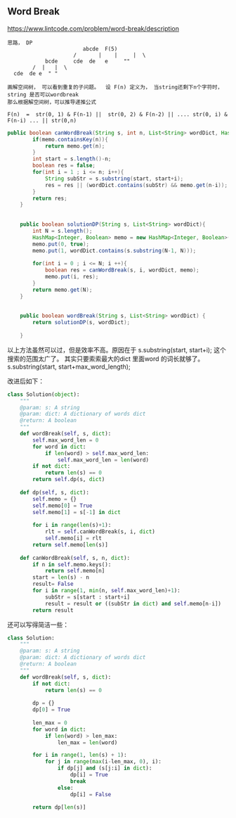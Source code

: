 ## Word Break 

<https://www.lintcode.com/problem/word-break/description>



    思路， DP
                            abcde  F(5)
                         /       |    |     |  \       
                bcde     cde  de   e     ""
            /  |   |  \
      cde  de e  " " 

    画解空间树， 可以看到重复的子问题。  设 F(n) 定义为， 当string还剩下n个字符时，string 是否可以wordbreak
    那么根据解空间树，可以推导递推公式   
    
    F(n)  =  str(0, 1) & F(n-1) ||  str(0, 2) & F(n-2) || .... str(0, i) & F(n-i) ... || str(0,n)  
    
```java
public boolean canWordBreak(String s, int n, List<String> wordDict, HashMap<Integer, Boolean> memo){
        if(memo.containsKey(n)){
            return memo.get(n);
        }
        int start = s.length()-n; 
        boolean res = false; 
        for(int i = 1 ; i <= n; i++){
            String subStr = s.substring(start, start+i); 
            res = res || (wordDict.contains(subStr) && memo.get(n-i));
        }
        return res; 
    }
    
    
    public boolean solutionDP(String s, List<String> wordDict){
        int N = s.length(); 
        HashMap<Integer, Boolean> memo = new HashMap<Integer, Boolean>(); 
        memo.put(0, true);
        memo.put(1, wordDict.contains(s.substring(N-1, N)));
        
        for(int i = 0 ; i <= N; i ++){
            boolean res = canWordBreak(s, i, wordDict, memo); 
            memo.put(i, res); 
        }
        return memo.get(N);
    }
    
    
    public boolean wordBreak(String s, List<String> wordDict) {
        return solutionDP(s, wordDict);
        
    }
```

以上方法虽然可以过，但是效率不高。原因在于 s.substring(start, start+i);   这个搜索的范围太广了。 其实只要索索最大的dict 里面word 的词长就够了。s.substring(start, start+max_word_length); 

改进后如下： 

```python
class Solution(object):
    """
    @param: s: A string
    @param: dict: A dictionary of words dict
    @return: A boolean
    """
    def wordBreak(self, s, dict):
        self.max_word_len = 0 
        for word in dict: 
            if len(word) > self.max_word_len: 
                self.max_word_len = len(word)
        if not dict: 
            return len(s) == 0 
        return self.dp(s, dict)
        
    def dp(self, s, dict): 
        self.memo = {}
        self.memo[0] = True
        self.memo[1] = s[-1] in dict
        
        for i in range(len(s)+1): 
            rlt = self.canWordBreak(s, i, dict)
            self.memo[i] = rlt
        return self.memo[len(s)]
        
    def canWordBreak(self, s, n, dict): 
        if n in self.memo.keys(): 
            return self.memo[n]
        start = len(s) - n 
        result= False 
        for i in range(1, min(n, self.max_word_len)+1): 
            subStr = s[start : start+i]
            result = result or ((subStr in dict) and self.memo[n-i])
        return result 
```

还可以写得简洁一些：

```python
class Solution:
    """
    @param: s: A string
    @param: dict: A dictionary of words dict
    @return: A boolean
    """
    def wordBreak(self, s, dict):
        if not dict:
            return len(s) == 0 
            
        dp = {}
        dp[0] = True
        
        len_max = 0 
        for word in dict: 
            if len(word) > len_max:
                len_max = len(word)

        for i in range(1, len(s) + 1): 
            for j in range(max(i-len_max, 0), i): 
                if dp[j] and (s[j:i] in dict):
                    dp[i] = True
                    break 
                else: 
                    dp[i] = False
                
        return dp[len(s)]
        
```

